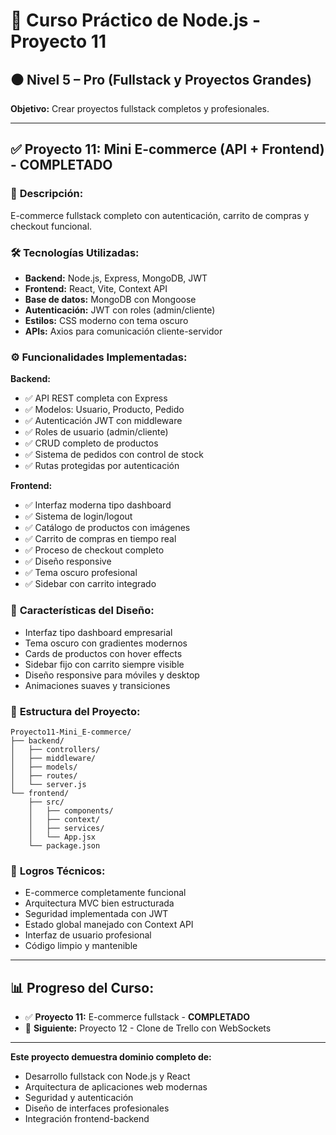 # 🚀 Curso Práctico de Node.js - Proyecto 11

## ⚫ Nivel 5 – Pro (Fullstack y Proyectos Grandes)
**Objetivo:** Crear proyectos fullstack completos y profesionales.

---

## ✅ Proyecto 11: Mini E-commerce (API + Frontend) - **COMPLETADO**

### 🎯 **Descripción:**
E-commerce fullstack completo con autenticación, carrito de compras y checkout funcional.

### 🛠️ **Tecnologías Utilizadas:**
- **Backend:** Node.js, Express, MongoDB, JWT
- **Frontend:** React, Vite, Context API
- **Base de datos:** MongoDB con Mongoose
- **Autenticación:** JWT con roles (admin/cliente)
- **Estilos:** CSS moderno con tema oscuro
- **APIs:** Axios para comunicación cliente-servidor

### ⚙️ **Funcionalidades Implementadas:**

**Backend:**
- ✅ API REST completa con Express
- ✅ Modelos: Usuario, Producto, Pedido
- ✅ Autenticación JWT con middleware
- ✅ Roles de usuario (admin/cliente)
- ✅ CRUD completo de productos
- ✅ Sistema de pedidos con control de stock
- ✅ Rutas protegidas por autenticación

**Frontend:**
- ✅ Interfaz moderna tipo dashboard
- ✅ Sistema de login/logout
- ✅ Catálogo de productos con imágenes
- ✅ Carrito de compras en tiempo real
- ✅ Proceso de checkout completo
- ✅ Diseño responsive
- ✅ Tema oscuro profesional
- ✅ Sidebar con carrito integrado

### 🎨 **Características del Diseño:**
- Interfaz tipo dashboard empresarial
- Tema oscuro con gradientes modernos
- Cards de productos con hover effects
- Sidebar fijo con carrito siempre visible
- Diseño responsive para móviles y desktop
- Animaciones suaves y transiciones

### 📁 **Estructura del Proyecto:**
```
Proyecto11-Mini_E-commerce/
├── backend/
│   ├── controllers/
│   ├── middleware/
│   ├── models/
│   ├── routes/
│   └── server.js
└── frontend/
    ├── src/
    │   ├── components/
    │   ├── context/
    │   ├── services/
    │   └── App.jsx
    └── package.json
```

### 🚀 **Logros Técnicos:**
- E-commerce completamente funcional
- Arquitectura MVC bien estructurada
- Seguridad implementada con JWT
- Estado global manejado con Context API
- Interfaz de usuario profesional
- Código limpio y mantenible

---

## 📊 **Progreso del Curso:**
- ✅ **Proyecto 11:** E-commerce fullstack - **COMPLETADO**
- 🎯 **Siguiente:** Proyecto 12 - Clone de Trello con WebSockets

---

**Este proyecto demuestra dominio completo de:**
- Desarrollo fullstack con Node.js y React
- Arquitectura de aplicaciones web modernas
- Seguridad y autenticación
- Diseño de interfaces profesionales
- Integración frontend-backend